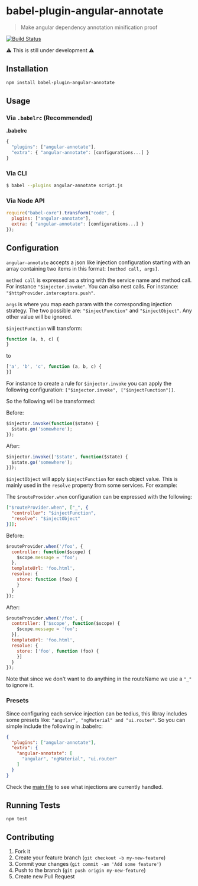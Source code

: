 # babel-plugin-angular-annotate

>  Make angular dependency annotation minification proof

[![Build Status][travis_badge]][travis]

:warning: This is still under development :warning:

## Installation

```sh
npm install babel-plugin-angular-annotate
```

## Usage

### Via `.babelrc` (Recommended)

**.babelrc**

```js
{
  "plugins": ["angular-annotate"],
  "extra": { "angular-annotate": [configurations...] }
}
```

### Via CLI

```sh
$ babel --plugins angular-annotate script.js
```

### Via Node API

```javascript
require("babel-core").transform("code", {
  plugins: ["angular-annotate"],
  extra: { "angular-annotate": [configurations...] }
});
```

## Configuration

`angular-annotate` accepts a json like injection configuration starting with an array containing two items in this format: `[method call, args]`.

`method call` is expressed as a string with the service name and method call. For instance `"$injector.invoke"`.
You can also nest calls. For instance: `"$httpProvider.interceptors.push"`.

`args` is where you map each param with the corresponding injection strategy. The two possible are: `"$injectFunction"` and `"$injectObject"`.
Any other value will be ignored.

`$injectFunction` will transform:

```js
function (a, b, c) {
}
```

to

```js
['a', 'b', 'c', function (a, b, c) {
}]
```

For instance to create a rule for `$injector.invoke` you can apply the following configuration: `["$injector.invoke", ["$injectFunction"]]`.

So the following will be transformed:

Before:

```js
$injector.invoke(function($state) {
  $state.go('somewhere');
});
```

After:

```js
$injector.invoke(['$state', function($state) {
  $state.go('somewhere');
}]);
```

`$injectObject` will apply `$injectFunction` for each object value. This is mainly used in the `resolve` property from some services. For example:

The `$routeProvider.when` configuration can be expressed with the following:

```json
["$routeProvider.when", ["_", {
  "controller": "$injectFunction",
  "resolve": "$injectObject"
}]];
```

Before:


```js
$routeProvider.when('/foo', {
  controller: function($scope) {
    $scope.message = 'foo';
  },
  templateUrl: 'foo.html',
  resolve: {
    store: function (foo) {
    }
  }
});
```

After:

```js
$routeProvider.when('/foo', {
  controller: ['$scope', function($scope) {
    $scope.message = 'foo';
  }],
  templateUrl: 'foo.html',
  resolve: {
    store: ['foo', function (foo) {
    }]
  }
});
```

Note that since we don't want to do anything in the routeName we use a `"_"` to ignore it.


### Presets

Since configuring each service injection can be tedius, this libray includes some presets like: `"angular", "ngMaterial" and "ui.router"`.
So you can simple include the following in .babelrc:

```json
{
  "plugins": ["angular-annotate"],
  "extra": {
    "angular-annotate": [
      "angular", "ngMaterial", "ui.router"
    ]
  }
}
```

Check the [main file](./src/index.js) to see what injections are currently handled.

## Running Tests

`npm test`

## Contributing

1. Fork it
1. Create your feature branch (`git checkout -b my-new-feature`)
1. Commit your changes (`git commit -am 'Add some feature'`)
1. Push to the branch (`git push origin my-new-feature`)
1. Create new Pull Request

[travis]: https://travis-ci.org/marcioj/babel-plugin-angular-annotate
[travis_badge]: https://api.travis-ci.org/marcioj/babel-plugin-angular-annotate.svg?branch=master
